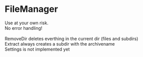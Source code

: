 FileManager
===========

Use at your own risk.<br />
No error handling!<br />
<br />
RemoveDir deletes everthing in the current dir (files and subdirs) <br />
Extract always creates a subdir with the archivename<br />
Settings is not implemented yet<br />
<br />

[screenshot]: https://cloud.githubusercontent.com/assets/6275358/4207058/8fd60e16-3852-11e4-9303-0a4161ccbd98.jpg
